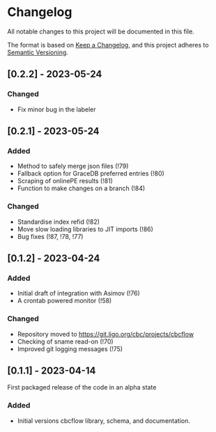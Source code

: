 # Changelog

All notable changes to this project will be documented in this file.

The format is based on [Keep a Changelog](https://keepachangelog.com/en/1.0.0/),
and this project adheres to [Semantic Versioning](https://semver.org/spec/v2.0.0.html).

## [0.2.2] - 2023-05-24
### Changed
- Fix minor bug in the labeler

## [0.2.1] - 2023-05-24
### Added
- Method to safely merge json files (!79)
- Fallback option for GraceDB preferred entries (!80)
- Scraping of onlinePE results (!81)
- Function to make changes on a branch (!84)

### Changed
- Standardise index refid (!82)
- Move slow loading libraries to JIT imports (!86)
- Bug fixes (!87, !78, !77)

## [0.1.2] - 2023-04-24

### Added
- Initial draft of integration with Asimov (!76)
- A crontab powered monitor (!58)

### Changed
- Repository moved to https://git.ligo.org/cbc/projects/cbcflow
- Checking of sname read-on (!70)
- Improved git logging messages (!75)

## [0.1.1] - 2023-04-14

First packaged release of the code in an alpha state

### Added
- Initial versions cbcflow library, schema, and documentation.

